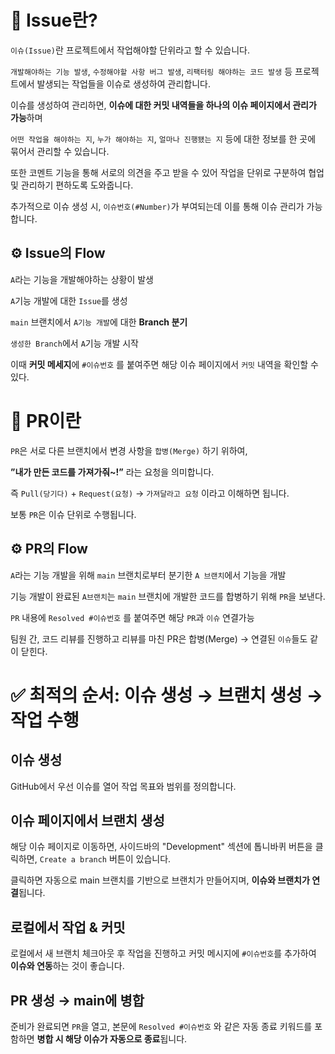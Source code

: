 # 💭 Issue란?

`이슈(Issue)`란 프로젝트에서 작업해야할 단위라고 할 수 있습니다.

`개발해야하는 기능 발생`, `수정해야할 사항 버그 발생`, `리팩터링 해야하는 코드 발생` 등 프로젝트에서 발생되는 작업들을 이슈로 생성하여 관리합니다.

이슈를 생성하여 관리하면, **이슈에 대한 커밋 내역들을 하나의 이슈 페이지에서 관리가 가능**하며

`어떤 작업을 해야하는 지`, `누가 해야하는 지`, `얼마나 진행됐는 지` 등에 대한 정보를 한 곳에 묶어서 관리할 수 있습니다.

또한 코멘트 기능을 통해 서로의 의견을 주고 받을 수 있어 작업을 단위로 구분하여 협업 및 관리하기 편하도록 도와줍니다.

추가적으로 이슈 생성 시, `이슈번호(#Number)`가 부여되는데 이를 통해 이슈 관리가 가능합니다.


## ⚙️ Issue의 Flow

`A`라는 기능을 개발해야하는 상황이 발생

`A`기능 개발에 대한 `Issue`를 생성

`main` 브랜치에서 `A기능 개발`에 대한 **Branch 분기**

`생성한 Branch`에서 `A`기능 개발 시작

이때 **커밋 메세지**에 `#이슈번호` 를 붙여주면 해당 이슈 페이지에서 `커밋` 내역을 확인할 수 있다.


# 💭 PR이란

`PR`은 서로 다른 브랜치에서 변경 사항을 `합병(Merge)` 하기 위하여,

**”내가 만든 코드를 가져가줘~!”** 라는 요청을 의미합니다.

즉 `Pull(당기다)` + `Request(요청)` → `가져달라고 요청` 이라고 이해하면 됩니다.

보통 `PR`은 이슈 단위로 수행됩니다.


## ⚙️ PR의 Flow

`A`라는 기능 개발을 위해 `main` 브랜치로부터 분기한 `A 브랜치`에서 기능을 개발

기능 개발이 완료된 `A브랜치`는 `main` 브랜치에 개발한 코드를 합병하기 위해 `PR`을 보낸다.

`PR` 내용에 `Resolved #이슈번호` 를 붙여주면 해당 `PR`과 `이슈` 연결가능

팀원 간, 코드 리뷰를 진행하고 리뷰를 마친 PR은 합병(Merge) → 연결된 `이슈`들도 같이 닫힌다.

# ✅ 최적의 순서: 이슈 생성 → 브랜치 생성 → 작업 수행
## 이슈 생성

GitHub에서 우선 이슈를 열어 작업 목표와 범위를 정의합니다.

## 이슈 페이지에서 브랜치 생성

해당 이슈 페이지로 이동하면, 사이드바의 "Development" 섹션에 톱니바퀴 버튼을 클릭하면, `Create a branch` 버튼이 있습니다.

클릭하면 자동으로 main 브랜치를 기반으로 브랜치가 만들어지며, **이슈와 브랜치가 연결**됩니다.

## 로컬에서 작업 & 커밋

로컬에서 새 브랜치 체크아웃 후 작업을 진행하고 커밋 메시지에 `#이슈번호`를 추가하여 **이슈와 연동**하는 것이 좋습니다.

## PR 생성 → main에 병합

준비가 완료되면 `PR`을 열고, 본문에 `Resolved #이슈번호` 와 같은 자동 종료 키워드를 포함하면 **병합 시 해당 이슈가 자동으로 종료**됩니다.
